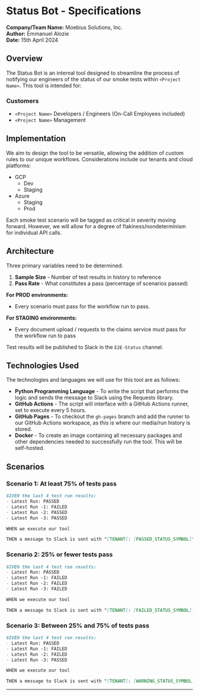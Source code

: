 # Status Bot - Specifications

**Company/Team Name:** Moebius Solutions, Inc.\
**Author:** Emmanuel Alozie\
**Date:** 15th April 2024

## Overview

The Status Bot is an internal tool designed to streamline the process of notifying our engineers of the status of our smoke tests within `<Project Name>`. This tool is intended for:

### Customers

- `<Project Name>` Developers / Engineers (On-Call Employees included)
- `<Project Name>` Management

## Implementation

We aim to design the tool to be versatile, allowing the addition of custom rules to our unique workflows. Considerations include our tenants and cloud platforms:

- GCP
  - Dev
  - Staging
- Azure
  - Staging
  - Prod

Each smoke test scenario will be tagged as critical in severity moving forward. However, we will allow for a degree of flakiness/nondeterminism for individual API calls.

## Architecture

Three primary variables need to be determined:

1. **Sample Size** - Number of test results in history to reference
2. **Pass Rate** - What constitutes a pass (percentage of scenarios passed)

**For PROD environments:**
- Every scenario must pass for the workflow run to pass.

**For STAGING environments:**
- Every document upload / requests to the claims service must pass for the workflow run to pass

Test results will be published to Slack in the `E2E-Status` channel.

## Technologies Used

The technologies and languages we will use for this tool are as follows:

- **Python Programming Language** - To write the script that performs the logic and sends the message to Slack using the Requests library.
- **GitHub Actions** - The script will interface with a GitHub Actions runner, set to execute every 5 hours.
- **GitHub Pages** - To checkout the `gh-pages` branch and add the runner to our GitHub Actions workspace, as this is where our media/run history is stored.
- **Docker** - To create an image containing all necessary packages and other dependencies needed to successfully run the tool. This will be self-hosted.

## Scenarios

### Scenario 1: At least 75% of tests pass

```markdown
GIVEN the last 4 test run results:
- Latest Run: PASSED
- Latest Run -1: FAILED
- Latest Run -2: PASSED
- Latest Run -3: PASSED

WHEN we execute our tool

THEN a message to Slack is sent with "[TENANT]: [PASSED_STATUS_SYMBOL]"
```

### Scenario 2: 25% or fewer tests pass

```markdown
GIVEN the last 4 test run results:
- Latest Run: PASSED
- Latest Run -1: FAILED
- Latest Run -2: FAILED
- Latest Run -3: FAILED

WHEN we execute our tool

THEN a message to Slack is sent with "[TENANT]: [FAILED_STATUS_SYMBOL]; <x>% or less of last 4 test runs PASSED"
```

### Scenario 3: Between 25% and 75% of tests pass

```markdown
GIVEN the last 4 test run results:
- Latest Run: PASSED
- Latest Run -1: FAILED
- Latest Run -2: FAILED
- Latest Run -3: PASSED

WHEN we execute our tool

THEN a message to Slack is sent with "[TENANT]: [WARNING_STATUS_SYMBOL]; <x>% or less of last 4 test runs PASSED"
```

---
